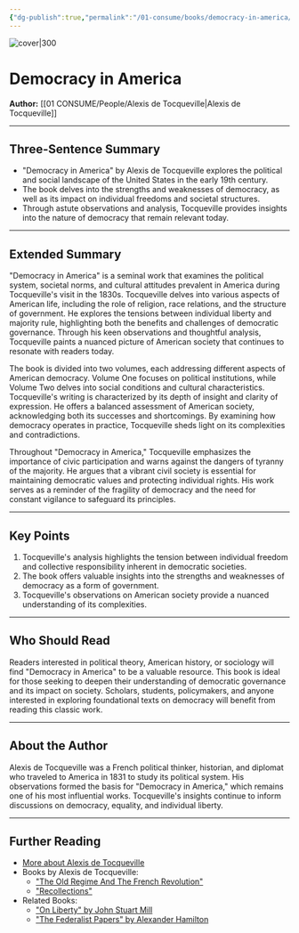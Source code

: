 ```yaml
---
{"dg-publish":true,"permalink":"/01-consume/books/democracy-in-america/","title":"Democracy in America","tags":["democracy","america","politics"]}
---
```



![cover|300](https://m.media-amazon.com/images/I/61pdf+ObaRL._SL1200_.jpg)

# Democracy in America
**Author:** [[01 CONSUME/People/Alexis de Tocqueville\|Alexis de Tocqueville]]

---

## Three-Sentence Summary
- "Democracy in America" by Alexis de Tocqueville explores the political and social landscape of the United States in the early 19th century.
- The book delves into the strengths and weaknesses of democracy, as well as its impact on individual freedoms and societal structures.
- Through astute observations and analysis, Tocqueville provides insights into the nature of democracy that remain relevant today.

---

## Extended Summary
"Democracy in America" is a seminal work that examines the political system, societal norms, and cultural attitudes prevalent in America during Tocqueville's visit in the 1830s. Tocqueville delves into various aspects of American life, including the role of religion, race relations, and the structure of government. He explores the tensions between individual liberty and majority rule, highlighting both the benefits and challenges of democratic governance. Through his keen observations and thoughtful analysis, Tocqueville paints a nuanced picture of American society that continues to resonate with readers today.

The book is divided into two volumes, each addressing different aspects of American democracy. Volume One focuses on political institutions, while Volume Two delves into social conditions and cultural characteristics. Tocqueville's writing is characterized by its depth of insight and clarity of expression. He offers a balanced assessment of American society, acknowledging both its successes and shortcomings. By examining how democracy operates in practice, Tocqueville sheds light on its complexities and contradictions.

Throughout "Democracy in America," Tocqueville emphasizes the importance of civic participation and warns against the dangers of tyranny of the majority. He argues that a vibrant civil society is essential for maintaining democratic values and protecting individual rights. His work serves as a reminder of the fragility of democracy and the need for constant vigilance to safeguard its principles.

---

## Key Points
1. Tocqueville's analysis highlights the tension between individual freedom and collective responsibility inherent in democratic societies.
2. The book offers valuable insights into the strengths and weaknesses of democracy as a form of government.
3. Tocqueville's observations on American society provide a nuanced understanding of its complexities.

---

## Who Should Read
Readers interested in political theory, American history, or sociology will find "Democracy in America" to be a valuable resource. This book is ideal for those seeking to deepen their understanding of democratic governance and its impact on society. Scholars, students, policymakers, and anyone interested in exploring foundational texts on democracy will benefit from reading this classic work.

---

## About the Author
Alexis de Tocqueville was a French political thinker, historian, and diplomat who traveled to America in 1831 to study its political system. His observations formed the basis for "Democracy in America," which remains one of his most influential works. Tocqueville's insights continue to inform discussions on democracy, equality, and individual liberty.

---

## Further Reading
- [More about Alexis de Tocqueville](https://www.britannica.com/biography/Alexis-de-Tocqueville)
- Books by Alexis de Tocqueville:
  - ["The Old Regime And The French Revolution"](https://www.gutenberg.org/ebooks/27788)
  - ["Recollections"](https://www.gutenberg.org/ebooks/23494)
- Related Books:
  - ["On Liberty" by John Stuart Mill](https://www.gutenberg.org/ebooks/34901)
  - ["The Federalist Papers" by Alexander Hamilton](https://www.gutenberg.org/ebooks/1404)